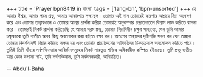 +++
title = 'Prayer bpn8419 in বাংলা'
tags = ['lang-bn', 'bpn-unsorted']
+++
হে আমার ঈশ্বর, আমার পরম প্রভু, আমার আকাংখার লক্ষ্যস্থল। তোমার এই দাস তোমারই করুণার আশ্রয়ে নিদ্রা অন্বেষণ করে এবং তোমার তত্ত্বাবধানে ও তোমার আশ্রয় প্রার্থনা করিয়া তোমারই অনুকম্পার চন্দ্রাতপতলে বিশ্রাম লাভ করিতে বাসনা করে।
তোমারই নিকট প্রার্থনা করিতেছি হে আমার পরম প্রভু, তোমার নিদ্রাবিহীন চক্ষুর সাহায্যে, যেন তুমি আমার চক্ষুদ্বয়কে তুমি ব্যতীত অপর কিছু অবলোকন করা হইতে রক্ষা কর। অতঃপর তাহাদের দৃষ্টিশক্তি সবল কর যেন তাহারা তোমার নিদর্শনাবলী বিচার করিতে সক্ষম হয় এবং তোমার প্রত্যাদেশের আবির্ভাবের চিকচক্রবাল অবলোকন করিতে পারে। তুমিই তিনি যাঁহার সর্বশক্তিমত্তার আবির্ভাবসমুহের নিকট সারভূত শক্তির অধিকারীও কম্পিত হইয়াছে।
	তুমি প্রভু ব্যতীত আর কোন উপাস্য নাই, তুমি সর্বশক্তিমান, তুমি সর্বদমনকারী, অনিয়ন্ত্রিত।

-- Abdu'l-Bahá
